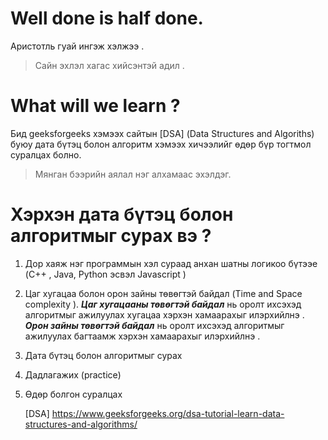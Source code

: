 # Well done is half done.

Аристотль гуай ингэж хэлжээ .

> Сайн эхлэл хагас хийсэнтэй адил .

# What will we learn ?

Бид geeksforgeeks хэмээх сайтын [DSA] (Data Structures and Algoriths) буюу дата бүтэц болон алгоритм хэмээх хичээлийг өдөр бүр тогтмол суралцах болно.

> Мянган бээрийн аялал нэг алхамаас эхэлдэг.

# Хэрхэн дата бүтэц болон алгоритмыг сурах вэ ?

1. Дор хаяж нэг программын хэл сураад анхан шатны логикоо бүтээе (C++ , Java, Python эсвэл Javascript )
2. Цаг хугацаа болон орон зайны төвөгтэй байдал (Time and Space complexity ). **_Цаг хугацааны төвөгтэй байдал_** нь оролт ихсэхэд алгоритмыг ажилуулах хугацаа хэрхэн хамаарахыг илэрхийлнэ . **_Орон зайны төвөгтэй байдал_** нь
   оролт ихсэхэд алгоритмыг ажилуулах багтаамж хэрхэн хамаарахыг илэрхийлнэ .
3. Дата бүтэц болон алгоритмыг сурах
4. Дадлагажих (practice)
5. Өдөр болгон суралцах

   [DSA] <https://www.geeksforgeeks.org/dsa-tutorial-learn-data-structures-and-algorithms/>
